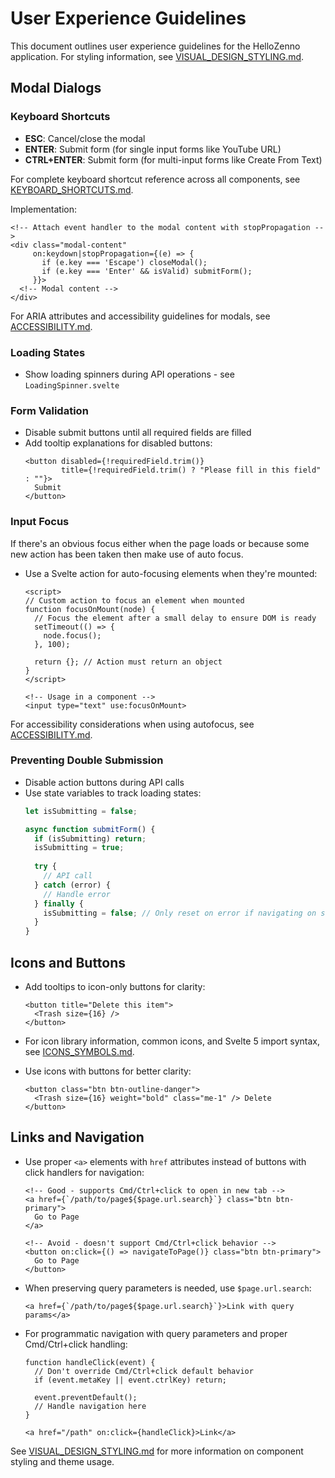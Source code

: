 # User Experience Guidelines

This document outlines user experience guidelines for the HelloZenno application. For styling information, see [VISUAL_DESIGN_STYLING.md](./VISUAL_DESIGN_STYLING.md).

## Modal Dialogs

### Keyboard Shortcuts

- **ESC**: Cancel/close the modal
- **ENTER**: Submit form (for single input forms like YouTube URL)
- **CTRL+ENTER**: Submit form (for multi-input forms like Create From Text)

For complete keyboard shortcut reference across all components, see [KEYBOARD_SHORTCUTS.md](KEYBOARD_SHORTCUTS.md).

Implementation:
```svelte
<!-- Attach event handler to the modal content with stopPropagation -->
<div class="modal-content" 
     on:keydown|stopPropagation={(e) => {
       if (e.key === 'Escape') closeModal();
       if (e.key === 'Enter' && isValid) submitForm();
     }}>
  <!-- Modal content -->
</div>
```

For ARIA attributes and accessibility guidelines for modals, see [ACCESSIBILITY.md](./ACCESSIBILITY.md#modal-dialogs).

### Loading States

- Show loading spinners during API operations - see `LoadingSpinner.svelte`

### Form Validation

- Disable submit buttons until all required fields are filled
- Add tooltip explanations for disabled buttons:
  ```svelte
  <button disabled={!requiredField.trim()} 
          title={!requiredField.trim() ? "Please fill in this field" : ""}>
    Submit
  </button>
  ```

### Input Focus

If there's an obvious focus either when the page loads or because some new action has been taken then make use of auto focus. 

- Use a Svelte action for auto-focusing elements when they're mounted:
  ```svelte
  <script>
  // Custom action to focus an element when mounted
  function focusOnMount(node) {
    // Focus the element after a small delay to ensure DOM is ready
    setTimeout(() => {
      node.focus();
    }, 100);
    
    return {}; // Action must return an object
  }
  </script>

  <!-- Usage in a component -->
  <input type="text" use:focusOnMount>
  ```

For accessibility considerations when using autofocus, see [ACCESSIBILITY.md](./ACCESSIBILITY.md#focus-management).

### Preventing Double Submission

- Disable action buttons during API calls
- Use state variables to track loading states:
  ```javascript
  let isSubmitting = false;
  
  async function submitForm() {
    if (isSubmitting) return;
    isSubmitting = true;
    
    try {
      // API call
    } catch (error) {
      // Handle error
    } finally {
      isSubmitting = false; // Only reset on error if navigating on success
    }
  }
  ```

## Icons and Buttons

- Add tooltips to icon-only buttons for clarity:
  ```svelte
  <button title="Delete this item">
    <Trash size={16} />
  </button>
  ```

- For icon library information, common icons, and Svelte 5 import syntax, see [ICONS_SYMBOLS.md](./ICONS_SYMBOLS.md).

- Use icons with buttons for better clarity:
  ```svelte
  <button class="btn btn-outline-danger">
    <Trash size={16} weight="bold" class="me-1" /> Delete
  </button>
  ```

## Links and Navigation

- Use proper `<a>` elements with `href` attributes instead of buttons with click handlers for navigation:
  ```svelte
  <!-- Good - supports Cmd/Ctrl+click to open in new tab -->
  <a href={`/path/to/page${$page.url.search}`} class="btn btn-primary">
    Go to Page
  </a>
  
  <!-- Avoid - doesn't support Cmd/Ctrl+click behavior -->
  <button on:click={() => navigateToPage()} class="btn btn-primary">
    Go to Page
  </button>
  ```

- When preserving query parameters is needed, use `$page.url.search`:
  ```svelte
  <a href={`/path/to/page${$page.url.search}`}>Link with query params</a>
  ```

- For programmatic navigation with query parameters and proper Cmd/Ctrl+click handling:
  ```svelte
  function handleClick(event) {
    // Don't override Cmd/Ctrl+click default behavior
    if (event.metaKey || event.ctrlKey) return;
    
    event.preventDefault();
    // Handle navigation here
  }
  
  <a href="/path" on:click={handleClick}>Link</a>
  ```

See [VISUAL_DESIGN_STYLING.md](./VISUAL_DESIGN_STYLING.md) for more information on component styling and theme usage.